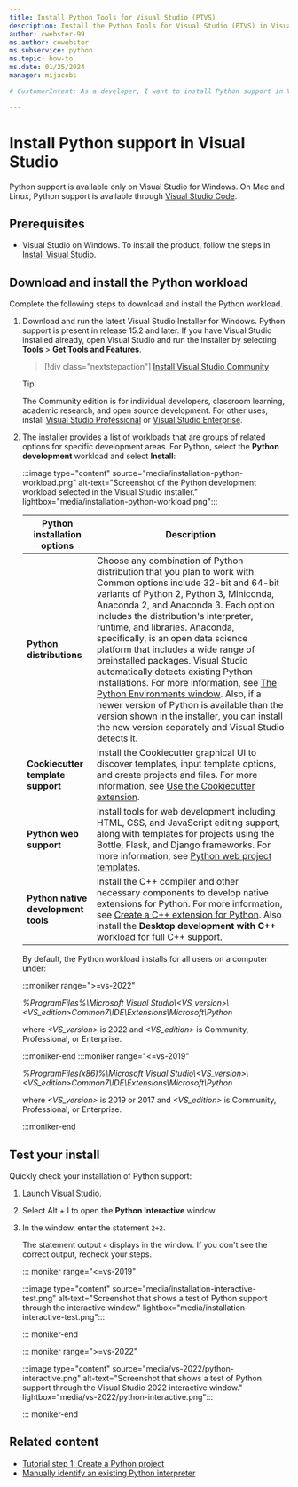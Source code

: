 ```yaml
---
title: Install Python Tools for Visual Studio (PTVS)
description: Install the Python Tools for Visual Studio (PTVS) in Visual Studio on Windows and check your installation in the Python Interactive window.
author: cwebster-99
ms.author: cowebster
ms.subservice: python
ms.topic: how-to
ms.date: 01/25/2024
manager: mijacobs

# CustomerIntent: As a developer, I want to install Python support in Visual Studio so that I can access Python features in the product.

---
```


# Install Python support in Visual Studio

Python support is available only on Visual Studio for Windows. On Mac and Linux, Python support is available through [Visual Studio Code](https://code.visualstudio.com/docs/python/python-tutorial).

## Prerequisites 

- Visual Studio on Windows. To install the product, follow the steps in [Install Visual Studio](../install/install-visual-studio.md).

## Download and install the Python workload

Complete the following steps to download and install the Python workload.

1. Download and run the latest Visual Studio Installer for Windows. Python support is present in release 15.2 and later. If you have Visual Studio installed already, open Visual Studio and run the installer by selecting **Tools** > **Get Tools and Features**.

   > [!div class="nextstepaction"]
   > [Install Visual Studio Community](https://visualstudio.microsoft.com/thank-you-downloading-visual-studio/?sku=Community&rel=15&rid=34347&utm_source=docs&utm_medium=clickbutton&utm_campaign=python_gettingstarted)

   > [!Tip]
   > The Community edition is for individual developers, classroom learning, academic research, and open source development. For other uses, install [Visual Studio Professional](https://visualstudio.microsoft.com/thank-you-downloading-visual-studio/?sku=Professional&rel=15&rid=34347&utm_source=docs&utm_medium=clickbutton&utm_campaign=python_gettingstarted) or [Visual Studio Enterprise](https://visualstudio.microsoft.com/thank-you-downloading-visual-studio/?sku=Enterprise&rel=15&rid=34347&utm_source=docs&utm_medium=clickbutton&utm_campaign=python_gettingstarted).

1. The installer provides a list of workloads that are groups of related options for specific development areas. For Python, select the **Python development** workload and select **Install**:

   :::image type="content" source="media/installation-python-workload.png" alt-text="Screenshot of the Python development workload selected in the Visual Studio installer." lightbox="media/installation-python-workload.png":::

   | Python installation options| Description |
   | --- | --- |
   | **Python distributions** | Choose any combination of Python distribution that you plan to work with. Common options include 32-bit and 64-bit variants of Python 2, Python 3, Miniconda, Anaconda 2, and Anaconda 3. Each option includes the distribution's interpreter, runtime, and libraries. Anaconda, specifically, is an open data science platform that includes a wide range of preinstalled packages. Visual Studio automatically detects existing Python installations. For more information, see [The Python Environments window](managing-python-environments-in-visual-studio.md#the-python-environments-window). Also, if a newer version of Python is available than the version shown in the installer, you can install the new version separately and Visual Studio detects it. |
   | **Cookiecutter template support** | Install the Cookiecutter graphical UI to discover templates, input template options, and create projects and files. For more information, see [Use the Cookiecutter extension](using-python-cookiecutter-templates.md). |
   | **Python web support** | Install tools for web development including HTML, CSS, and JavaScript editing support, along with templates for projects using the Bottle, Flask, and Django frameworks. For more information, see [Python web project templates](python-web-application-project-templates.md). |
   | **Python native development tools** | Install the C++ compiler and other necessary components to develop native extensions for Python. For more information, see [Create a C++ extension for Python](working-with-c-cpp-python-in-visual-studio.md). Also install the **Desktop development with C++** workload for full C++ support. |

   By default, the Python workload installs for all users on a computer under: 

   :::moniker range=">=vs-2022"

   _%ProgramFiles%\Microsoft Visual Studio\\<VS_version>\\<VS_edition>Common7\IDE\Extensions\Microsoft\Python_

   where _\<VS_version>_ is 2022 and _\<VS_edition>_ is Community, Professional, or Enterprise.

   :::moniker-end
   :::moniker range="<=vs-2019"

   _%ProgramFiles(x86)%\Microsoft Visual Studio\\<VS_version>\\<VS_edition>Common7\IDE\Extensions\Microsoft\Python_

   where _\<VS_version>_ is 2019 or 2017 and _\<VS_edition>_ is Community, Professional, or Enterprise.

   :::moniker-end

## Test your install

Quickly check your installation of Python support:

1. Launch Visual Studio.

1. Select Alt + I to open the **Python Interactive** window.

1. In the window, enter the statement `2+2`.

   The statement output `4` displays in the window. If you don't see the correct output, recheck your steps.

   ::: moniker range="<=vs-2019"

   :::image type="content" source="media/installation-interactive-test.png" alt-text="Screenshot that shows a test of Python support through the interactive window." lightbox="media/installation-interactive-test.png":::
   
   ::: moniker-end

   ::: moniker range=">=vs-2022"

   :::image type="content" source="media/vs-2022/python-interactive.png" alt-text="Screenshot that shows a test of Python support through the Visual Studio 2022 interactive window." lightbox="media/vs-2022/python-interactive.png":::

   ::: moniker-end

## Related content

- [Tutorial step 1: Create a Python project](tutorial-working-with-python-in-visual-studio-step-01-create-project.md)
- [Manually identify an existing Python interpreter](managing-python-environments-in-visual-studio.md#manually-identify-an-existing-environment)
